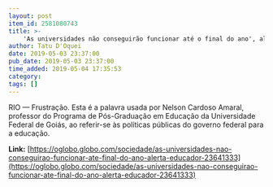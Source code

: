 ```yaml
---
layout: post
item_id: 2581080743
title: >-
    'As universidades não conseguirão funcionar até o final do ano', alerta educador
author: Tatu D'Oquei
date: 2019-05-03 23:37:00
pub_date: 2019-05-03 23:37:00
time_added: 2019-05-04 17:35:53
category: 
tags: []
---
```


RIO — Frustração. Esta é a palavra usada por Nelson Cardoso Amaral, professor do Programa de Pós-Graduação em Educação da Universidade Federal de Goiás, ao referir-se às políticas públicas do governo federal para a educação.

**Link:** [https://oglobo.globo.com/sociedade/as-universidades-nao-conseguirao-funcionar-ate-final-do-ano-alerta-educador-23641333](https://oglobo.globo.com/sociedade/as-universidades-nao-conseguirao-funcionar-ate-final-do-ano-alerta-educador-23641333)

